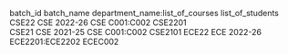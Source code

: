 batch_id    	batch_name     	department_name:list_of_courses   	list_of_students
CSE22	        CSE 2022-26    	CSE	C001:C002        	              CSE2201            
CSE21       	CSE 2021-25   	CSE	C001:C002	                      CSE2101
ECE22        	ECE 2022-26   	ECE2201:ECE2202                     ECEC002
